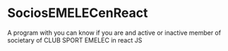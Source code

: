 # SociosEMELECenReact
A program with you can know if you are and active or inactive member of societary of CLUB SPORT EMELEC in react JS

